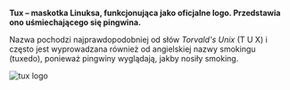 
**Tux – maskotka Linuksa, funkcjonująca jako oficjalne logo. Przedstawia ono uśmiechającego się pingwina.**

Nazwa pochodzi najprawdopodobniej od słów *Torvald's Unix* (T U X) i często jest wyprowadzana również od angielskiej nazwy smokingu (tuxedo), ponieważ pingwiny wyglądają, jakby nosiły smoking.


![tux logo](1_01_3_Tux.png)
